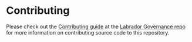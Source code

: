# Contributing

Please check out the [Contributing guide] at the [Labrador Governance repo] for more 
information on contributing source code to this repository.

[Contributing guide]: https://github.com/labrador-kennel/governance/blob/master/CONTRIBUTING.md
[Labrador Governance repo]: https://github.com/labrador-kennel/governance


